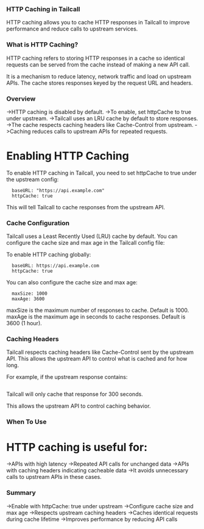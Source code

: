
### HTTP Caching in Tailcall

HTTP caching allows you to cache HTTP responses in Tailcall to improve performance and reduce calls to upstream services.

### What is HTTP Caching?
HTTP caching refers to storing HTTP responses in a cache so identical requests can be served from the cache instead of making a new API call.

It is a mechanism to reduce latency, network traffic and load on upstream APIs. The cache stores responses keyed by the request URL and headers.

### Overview
->HTTP caching is disabled by default.
->To enable, set httpCache to true under upstream.
->Tailcall uses an LRU cache by default to store responses.
->The cache respects caching headers like Cache-Control from upstream.
->Caching reduces calls to upstream APIs for repeated requests.

# Enabling HTTP Caching
To enable HTTP caching in Tailcall, you need to set httpCache to true under the upstream config:

```upstream:
  baseURL: "https://api.example.com"
  httpCache: true
```
This will tell Tailcall to cache responses from the upstream API.

### Cache Configuration
Tailcall uses a Least Recently Used (LRU) cache by default. You can configure the cache size and max age in the Tailcall config file:

To enable HTTP caching globally:

```upstream: 
  baseURL: https://api.example.com
  httpCache: true
```
You can also configure the cache size and max age:
```httpCache:
  maxSize: 1000 
  maxAge: 3600
```
maxSize is the maximum number of responses to cache. Default is 1000.
maxAge is the maximum age in seconds to cache responses. Default is 3600 (1 hour).

### Caching Headers
Tailcall respects caching headers like Cache-Control sent by the upstream API. This allows the upstream API to control what is cached and for how long.

For example, if the upstream response contains:

```Cache-Control: max-age=300
```
Tailcall will only cache that response for 300 seconds.

This allows the upstream API to control caching behavior.

### When To Use

# HTTP caching is useful for:

->APIs with high latency
->Repeated API calls for unchanged data
->APIs with caching headers indicating cacheable data
->It avoids unnecessary calls to upstream APIs in these cases.

### Summary
->Enable with httpCache: true under upstream
->Configure cache size and max age
->Respects upstream caching headers
->Caches identical requests during cache lifetime
->Improves performance by reducing API calls
